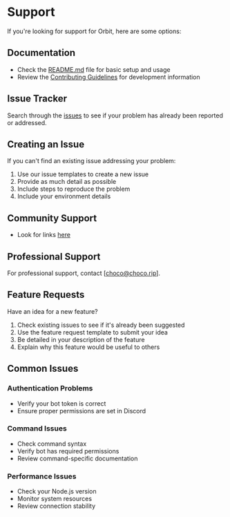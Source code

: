 # Support

If you're looking for support for Orbit, here are some options:

## Documentation

- Check the [README.md](../README.md) file for basic setup and usage
- Review the [Contributing Guidelines](.github/CONTRIBUTING.md) for development information

## Issue Tracker

Search through the [issues](https://github.com/chocoOnEstrogen/orbit/issues) to see if your problem has already been reported or addressed.

## Creating an Issue

If you can't find an existing issue addressing your problem:

1. Use our issue templates to create a new issue
2. Provide as much detail as possible
3. Include steps to reproduce the problem
4. Include your environment details

## Community Support

- Look for links [here](https://choco.rip/links)

## Professional Support

For professional support, contact [choco@choco.rip].

## Feature Requests

Have an idea for a new feature?

1. Check existing issues to see if it's already been suggested
2. Use the feature request template to submit your idea
3. Be detailed in your description of the feature
4. Explain why this feature would be useful to others

## Common Issues

### Authentication Problems
- Verify your bot token is correct
- Ensure proper permissions are set in Discord

### Command Issues
- Check command syntax
- Verify bot has required permissions
- Review command-specific documentation

### Performance Issues
- Check your Node.js version
- Monitor system resources
- Review connection stability 